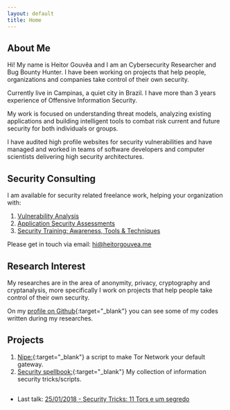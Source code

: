 ```yaml
---
layout: default
title: Home
---
```


## About Me

Hi! My name is Heitor Gouvêa and I am an Cybersecurity Researcher and Bug Bounty Hunter.
I have been working on projects that help people, organizations and companies take control of their own security.  

Currently live in Campinas, a quiet city in Brazil. I have more than 3 years experience
of Offensive Information Security.

My work is focused on understanding threat models, analyzing existing
applications and building intelligent tools to combat risk current and future security
for both individuals or groups.

I have audited high profile websites for security vulnerabilities and have
managed and worked in teams of software developers and computer scientists
delivering high security architectures.

## Security Consulting

I am available for security related freelance work, helping your organization with:

1. [Vulnerability Analysis]()
2. [Application Security Assessments]()
3. [Security Training: Awareness, Tools & Techniques]()

Please get in touch via email: hi@heitorgouvea.me

## Research Interest

My researches are in the area of anonymity, privacy, cryptography and cryptanalysis,
more specifically I work on projects that help people take control of their own security.

On my [profile on Github](https://github.com/GouveaHeitor){:target="_blank"} you can see
some of my codes written during my researches.

## Projects

1. [Nipe:](https://github.com/GouveaHeitor/nipe){:target="_blank"} a script to make Tor Network your default gateway.
2. [Security spellbook:](https://github.com/GouveaHeitor/security-spellbook){:target="_blank"}  My collection of information security tricks/scripts.


##

* Last talk: [25/01/2018 - Security Tricks: 11 Tors e um segredo](http://slides.com/gouveaheitor/11-tors-e-um-segredo#/)
